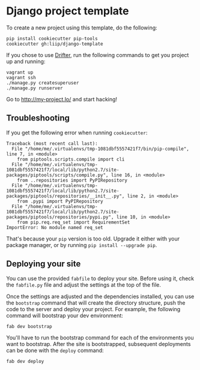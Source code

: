 Django project template
=======================

To create a new project using this template, do the following:

    pip install cookiecutter pip-tools
    cookiecutter gh:liip/django-template

If you chose to use [Drifter](https://github.com/liip/drifter), run the
following commands to get you project up and running:

    vagrant up
    vagrant ssh
    ./manage.py createsuperuser
    ./manage.py runserver

Go to http://my-project.lo/ and start hacking!

Troubleshooting
---------------

If you get the following error when running `cookiecutter`:

```
Traceback (most recent call last):
  File "/home/me/.virtualenvs/tmp-1081dbf5557421f7/bin/pip-compile", line 7, in <module>
    from piptools.scripts.compile import cli
  File "/home/me/.virtualenvs/tmp-1081dbf5557421f7/local/lib/python2.7/site-packages/piptools/scripts/compile.py", line 16, in <module>
    from ..repositories import PyPIRepository
  File "/home/me/.virtualenvs/tmp-1081dbf5557421f7/local/lib/python2.7/site-packages/piptools/repositories/__init__.py", line 2, in <module>
    from .pypi import PyPIRepository
  File "/home/me/.virtualenvs/tmp-1081dbf5557421f7/local/lib/python2.7/site-packages/piptools/repositories/pypi.py", line 10, in <module>
    from pip.req.req_set import RequirementSet
ImportError: No module named req_set
```

That's because your `pip` version is too old. Upgrade it either with your
package manager, or by running `pip install --upgrade pip`.


Deploying your site
-------------------

You can use the provided `fabfile` to deploy your site. Before using it, check
the `fabfile.py` file and adjust the settings at the top of the file.

Once the settings are adjusted and the dependencies installed, you can use the
`bootstrap` command that will create the directory structure, push the code to
the server and deploy your project. For example, the following command will
bootstrap your dev environment:

    fab dev bootstrap

You'll have to run the bootstrap command for each of the environments you want
to bootstrap. After the site is bootstrapped, subsequent deployments can be
done with the `deploy` command:

    fab dev deploy
